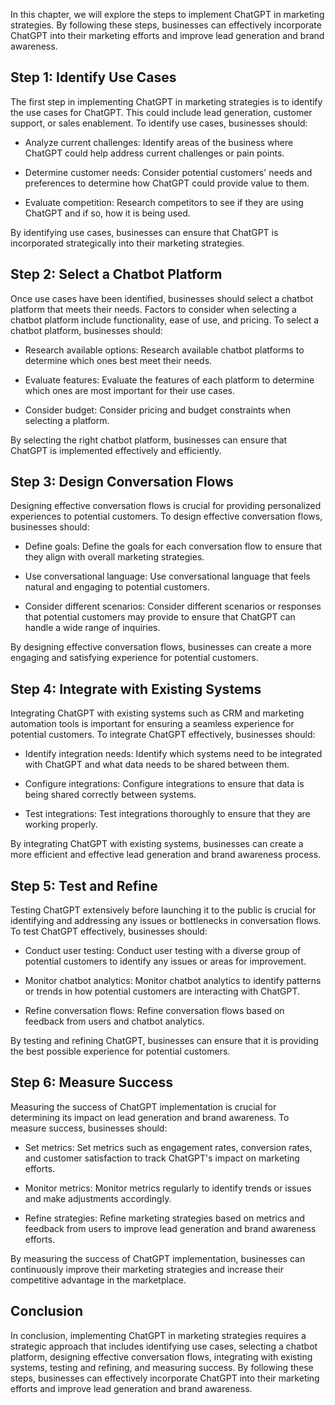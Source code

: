 

In this chapter, we will explore the steps to implement ChatGPT in marketing strategies. By following these steps, businesses can effectively incorporate ChatGPT into their marketing efforts and improve lead generation and brand awareness.

Step 1: Identify Use Cases
--------------------------

The first step in implementing ChatGPT in marketing strategies is to identify the use cases for ChatGPT. This could include lead generation, customer support, or sales enablement. To identify use cases, businesses should:

* Analyze current challenges: Identify areas of the business where ChatGPT could help address current challenges or pain points.

* Determine customer needs: Consider potential customers' needs and preferences to determine how ChatGPT could provide value to them.

* Evaluate competition: Research competitors to see if they are using ChatGPT and if so, how it is being used.

By identifying use cases, businesses can ensure that ChatGPT is incorporated strategically into their marketing strategies.

Step 2: Select a Chatbot Platform
---------------------------------

Once use cases have been identified, businesses should select a chatbot platform that meets their needs. Factors to consider when selecting a chatbot platform include functionality, ease of use, and pricing. To select a chatbot platform, businesses should:

* Research available options: Research available chatbot platforms to determine which ones best meet their needs.

* Evaluate features: Evaluate the features of each platform to determine which ones are most important for their use cases.

* Consider budget: Consider pricing and budget constraints when selecting a platform.

By selecting the right chatbot platform, businesses can ensure that ChatGPT is implemented effectively and efficiently.

Step 3: Design Conversation Flows
---------------------------------

Designing effective conversation flows is crucial for providing personalized experiences to potential customers. To design effective conversation flows, businesses should:

* Define goals: Define the goals for each conversation flow to ensure that they align with overall marketing strategies.

* Use conversational language: Use conversational language that feels natural and engaging to potential customers.

* Consider different scenarios: Consider different scenarios or responses that potential customers may provide to ensure that ChatGPT can handle a wide range of inquiries.

By designing effective conversation flows, businesses can create a more engaging and satisfying experience for potential customers.

Step 4: Integrate with Existing Systems
---------------------------------------

Integrating ChatGPT with existing systems such as CRM and marketing automation tools is important for ensuring a seamless experience for potential customers. To integrate ChatGPT effectively, businesses should:

* Identify integration needs: Identify which systems need to be integrated with ChatGPT and what data needs to be shared between them.

* Configure integrations: Configure integrations to ensure that data is being shared correctly between systems.

* Test integrations: Test integrations thoroughly to ensure that they are working properly.

By integrating ChatGPT with existing systems, businesses can create a more efficient and effective lead generation and brand awareness process.

Step 5: Test and Refine
-----------------------

Testing ChatGPT extensively before launching it to the public is crucial for identifying and addressing any issues or bottlenecks in conversation flows. To test ChatGPT effectively, businesses should:

* Conduct user testing: Conduct user testing with a diverse group of potential customers to identify any issues or areas for improvement.

* Monitor chatbot analytics: Monitor chatbot analytics to identify patterns or trends in how potential customers are interacting with ChatGPT.

* Refine conversation flows: Refine conversation flows based on feedback from users and chatbot analytics.

By testing and refining ChatGPT, businesses can ensure that it is providing the best possible experience for potential customers.

Step 6: Measure Success
-----------------------

Measuring the success of ChatGPT implementation is crucial for determining its impact on lead generation and brand awareness. To measure success, businesses should:

* Set metrics: Set metrics such as engagement rates, conversion rates, and customer satisfaction to track ChatGPT's impact on marketing efforts.

* Monitor metrics: Monitor metrics regularly to identify trends or issues and make adjustments accordingly.

* Refine strategies: Refine marketing strategies based on metrics and feedback from users to improve lead generation and brand awareness efforts.

By measuring the success of ChatGPT implementation, businesses can continuously improve their marketing strategies and increase their competitive advantage in the marketplace.

Conclusion
----------

In conclusion, implementing ChatGPT in marketing strategies requires a strategic approach that includes identifying use cases, selecting a chatbot platform, designing effective conversation flows, integrating with existing systems, testing and refining, and measuring success. By following these steps, businesses can effectively incorporate ChatGPT into their marketing efforts and improve lead generation and brand awareness.
